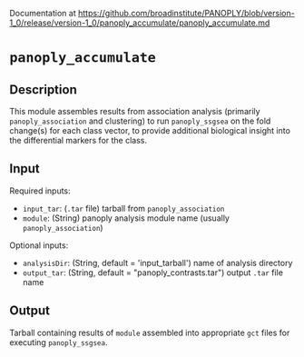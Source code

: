 Documentation at https://github.com/broadinstitute/PANOPLY/blob/version-1_0/release/version-1_0/panoply_accumulate/panoply_accumulate.md

# ```panoply_accumulate```

## Description
This module assembles results from association analysis (primarily `panoply_association` and clustering) to run `panoply_ssgsea` on  the fold change(s) for each class vector, to provide additional biological insight into the differential markers for the class.

## Input

Required inputs:
* ```input_tar```: (`.tar` file) tarball from `panoply_association`
* ```module```: (String) panoply analysis module name (usually `panoply_association`)

Optional inputs:
* ```analysisDir```: (String, default = 'input_tarball') name of analysis directory
* ```output_tar```: (String, default = "panoply_contrasts.tar") output `.tar` file name

## Output
Tarball containing results of `module` assembled into appropriate `gct` files for executing `panoply_ssgsea`.


